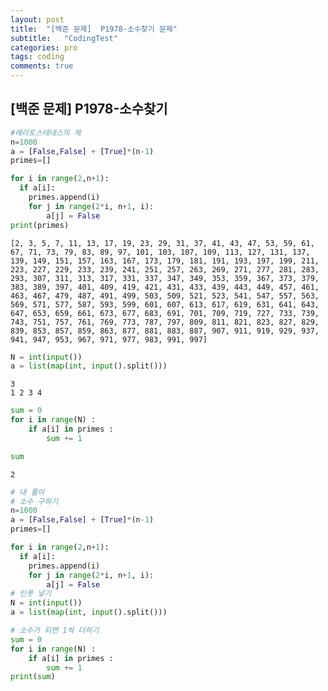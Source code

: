 ```yaml
---
layout: post
title:  "[백준 문제]  P1978-소수찾기 문제"
subtitle:   "CodingTest"
categories: pro
tags: coding
comments: true
---
```



## [백준 문제] P1978-소수찾기


```python
#에라토스테네스의 체
n=1000
a = [False,False] + [True]*(n-1)
primes=[]

for i in range(2,n+1):
  if a[i]:
    primes.append(i)
    for j in range(2*i, n+1, i):
        a[j] = False
print(primes)
```

    [2, 3, 5, 7, 11, 13, 17, 19, 23, 29, 31, 37, 41, 43, 47, 53, 59, 61, 67, 71, 73, 79, 83, 89, 97, 101, 103, 107, 109, 113, 127, 131, 137, 139, 149, 151, 157, 163, 167, 173, 179, 181, 191, 193, 197, 199, 211, 223, 227, 229, 233, 239, 241, 251, 257, 263, 269, 271, 277, 281, 283, 293, 307, 311, 313, 317, 331, 337, 347, 349, 353, 359, 367, 373, 379, 383, 389, 397, 401, 409, 419, 421, 431, 433, 439, 443, 449, 457, 461, 463, 467, 479, 487, 491, 499, 503, 509, 521, 523, 541, 547, 557, 563, 569, 571, 577, 587, 593, 599, 601, 607, 613, 617, 619, 631, 641, 643, 647, 653, 659, 661, 673, 677, 683, 691, 701, 709, 719, 727, 733, 739, 743, 751, 757, 761, 769, 773, 787, 797, 809, 811, 821, 823, 827, 829, 839, 853, 857, 859, 863, 877, 881, 883, 887, 907, 911, 919, 929, 937, 941, 947, 953, 967, 971, 977, 983, 991, 997]
    


```python
N = int(input())
a = list(map(int, input().split()))
```

    3
    1 2 3 4
    


```python
sum = 0
for i in range(N) :
    if a[i] in primes :
        sum += 1
```


```python
sum
```




    2




```python
# 내 풀이
# 소수 구하기
n=1000
a = [False,False] + [True]*(n-1)
primes=[]

for i in range(2,n+1):
  if a[i]:
    primes.append(i)
    for j in range(2*i, n+1, i):
        a[j] = False
# 인풋 넣기
N = int(input())
a = list(map(int, input().split()))

# 소수가 되면 1씩 더하기
sum = 0
for i in range(N) :
    if a[i] in primes :
        sum += 1
print(sum)
```

